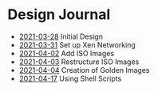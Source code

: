 # Design Journal

* [2021-03-28](2021_03_28.md) Initial Design
* [2021-03-31](2021_03_31.md) Set up Xen Networking
* [2021-04-02](2021_04_02.md) Add ISO Images
* [2021-04-03](2021_04_03.md) Restructure ISO Images
* [2021-04-04](2021_04_04.md) Creation of Golden Images
* [2021-04-17](2021_04_17.md) Using Shell Scripts

